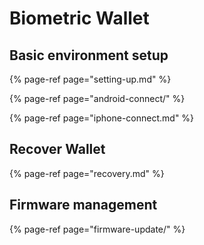 # Biometric Wallet

## Basic environment setup

{% page-ref page="setting-up.md" %}

{% page-ref page="android-connect/" %}

{% page-ref page="iphone-connect.md" %}

## Recover Wallet

{% page-ref page="recovery.md" %}

## Firmware management

{% page-ref page="firmware-update/" %}


